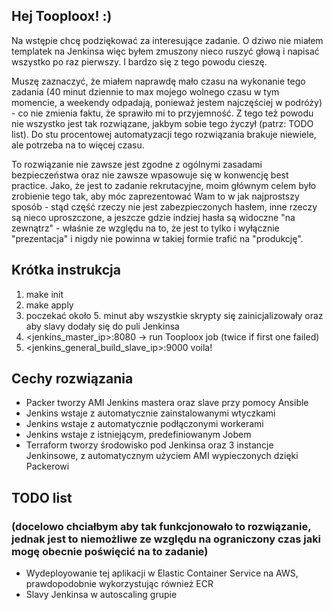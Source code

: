 ## Hej Tooploox! :)

Na wstępie chcę podziękować za interesujące zadanie. O dziwo nie miałem templatek na Jenkinsa więc byłem zmuszony nieco ruszyć głową i napisać wszystko po raz pierwszy. I bardzo się z tego powodu cieszę.

Muszę zaznaczyć, że miałem naprawdę mało czasu na wykonanie tego zadania (40 minut dziennie to max mojego wolnego czasu w tym momencie, a weekendy odpadają, ponieważ jestem najczęściej w podróży) - co nie zmienia faktu, że sprawiło mi to przyjemność. Z tego też powodu nie wszystko jest tak rozwiązane, jakbym sobie tego życzył (patrz: TODO list). Do stu procentowej automatyzacji tego rozwiązania brakuje niewiele, ale potrzeba na to więcej czasu.

To rozwiązanie nie zawsze jest zgodne z ogólnymi zasadami bezpieczeństwa oraz nie zawsze wpasowuje się w konwencję best practice. Jako, że jest to zadanie rekrutacyjne, moim głównym celem było zrobienie tego tak, aby móc zaprezentować Wam to w jak najprostszy sposób - stąd część rzeczy nie jest zabezpieczonych hasłem, inne rzeczy są nieco uproszczone, a jeszcze gdzie indziej hasła są widoczne "na zewnątrz" - właśnie ze względu na to, że jest to tylko i wyłącznie "prezentacja" i nigdy nie powinna w takiej formie trafić na "produkcję".

## Krótka instrukcja
1. make init
2. make apply
3. poczekać około 5. minut aby wszystkie skrypty się zainicjalizowały oraz aby slavy dodały się do puli Jenkinsa
4. <jenkins_master_ip>:8080 -> run Tooploox job (twice if first one failed)
5. <jenkins_general_build_slave_ip>:9000
voila!

## Cechy rozwiązania
- Packer tworzy AMI Jenkins mastera oraz slave przy pomocy Ansible
- Jenkins wstaje z automatycznie zainstalowanymi wtyczkami
- Jenkins wstaje z automatycznie podłączonymi workerami
- Jenkins wstaje z istniejącym, predefiniowanym Jobem
- Terraform tworzy środowisko pod Jenkinsa oraz 3 instancje Jenkinsowe, z automatycznym użyciem AMI wypieczonych dzięki Packerowi

## TODO list
### (docelowo chciałbym aby tak funkcjonowało to rozwiązanie, jednak jest to niemożliwe ze względu na ograniczony czas jaki mogę obecnie poświęcić na to zadanie)
- Wydeployowanie tej aplikacji w Elastic Container Service na AWS, prawdopodobnie wykorzystując również ECR
- Slavy Jenkinsa w autoscaling grupie
